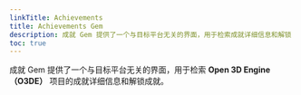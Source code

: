 ```yaml
---
linkTitle: Achievements
title: Achievements Gem
description: 成就 Gem 提供了一个与目标平台无关的界面，用于检索成就详细信息和解锁 Open 3D Engine （O3DE） 项目的成就。
toc: true
---
```


成就 Gem 提供了一个与目标平台无关的界面，用于检索 **Open 3D Engine （O3DE）** 项目的成就详细信息和解锁成就。

